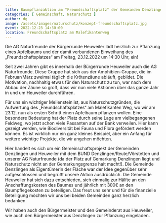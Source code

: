 ```yaml
---
title: Baumpflanzaktion am "Freundschaftsplatz" der Gemeinden Denzlingen und Heuweiler
categories: [ Gemeinschaft, Naturschutz ]
author: dg
image: /assets/images/naturschutz/konzept-freundschaftsplatz.jpg
event: 2022-12-23 14:30:00
location: Freundschaftsplatz am Malefikantenweg
---
```

Die AG Naturfreunde der Bürgerrunde Heuweiler lädt herzlich zur Pflanzung eines Apfelbaums und der damit verbundenen Einweihung des „Freundschaftsplatzes“ am Freitag, 23.12.2022 um 14:30 Uhr, ein! 
 
Seit zwei Jahren gibt es innerhalb der Bürgerrunde Heuweiler auch die AG Naturfreunde. Diese Gruppe hat sich aus der Amphibien-Gruppe, die im Februar/März zweimal täglich die Krötenzäune abläuft, gebildet. Die Motivation, nachhaltig etwas für den Naturschutz zu tun, war nach dem Abbau der Zäune so groß, dass wir nun viele Aktionen über das ganze Jahr in und um Heuweiler durchführen. 
 
Für uns ein wichtiger Meilenstein ist, aus Naturschutzgründen, die Aufwertung des „Freundschaftsplatzes“ am Malefikanten Weg, wo wir am 23.12. nun als ersten Schritt einen Apfelbaum pflanzen wollen. Eine besondere Bedeutung hat der Platz durch seine Lage am vielbegangenen Feldweg, wo jetzt schon viele Passanten auf der Bank verweilen. Hier kann gezeigt werden, wie Biodiversität bei Fauna und Flora gefördert werden können. Es ist wirklich nur ein ganz kleines Beispiel, aber ein Anfang für weitere wichtige Projekte, die wir angehen möchten. 

Hier handelt es sich um ein Gemeinschaftsprojekt der Gemeinden Denzlingen und Heuweiler mit dem BUND Denzlingen/Reute/Vörstetten und unserer AG Naturfreunde (da der Platz auf Gemarkung Denzlingen liegt und Naturschutz nicht an der Gemarkungsgrenze halt macht!). Die Gemeinde Denzlingen als Eigentümerin der Fläche war der Idee gegenüber sehr aufgeschlossen und begrüßt unsere Aktion ausdrücklich. Die Gemeinde Heuweiler hat sich dazu entschieden, sich einmalig zur Hälfte an den Anschaffungskosten des Baumes und jährlich mit 300€ an den Baumpflegekosten zu beteiligen. Das freut uns sehr und für die finanzielle Beteiligung möchten wir uns bei beiden Gemeinden ganz herzlich bedanken. 
 
Wir haben auch den Bürgermeister und den Gemeinderat aus Heuweiler, wie auch den Bürgermeister aus Denzlingen zur Pflanzung eingeladen. 
